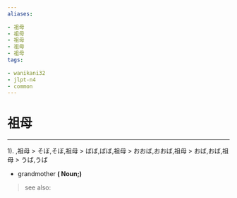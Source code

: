 ```yaml
---
aliases:
    
- 祖母
- 祖母
- 祖母
- 祖母
- 祖母
tags:
    
- wanikani32
- jlpt-n4
- common
---
```


# 祖母
---
1).
,祖母 > そぼ,そぼ,祖母 > ばば,ばば,祖母 > おおば,おおば,祖母 > おば,おば,祖母 > うば,うば

- grandmother
**( Noun;)**
> see also: 
            